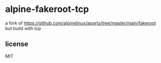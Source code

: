 # alpine-fakeroot-tcp
a fork of <https://github.com/alpinelinux/aports/tree/master/main/fakeroot> but build with tcp

## license
MIT
